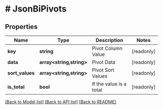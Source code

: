 # # JsonBiPivots

## Properties

Name | Type | Description | Notes
------------ | ------------- | ------------- | -------------
**key** | **string** | Pivot Column Value | [readonly]
**data** | **array<string,string>** | Pivot Data | [readonly]
**sort_values** | **array<string,string>** | Pivot Sort Values | [readonly]
**is_total** | **bool** | If the value is a total | [readonly]

[[Back to Model list]](../../README.md#models) [[Back to API list]](../../README.md#endpoints) [[Back to README]](../../README.md)
